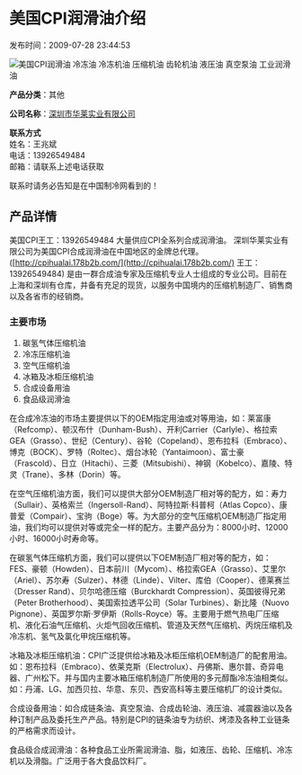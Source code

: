 # 美国CPI润滑油介绍

发布时间：2009-07-28 23:44:53

![美国CPI润滑油 冷冻油 冷冻机油 压缩机油 齿轮机油 液压油 真空泵油 工业润滑油](uploadfile/thumb2/0907/1248767092_70718_43024.jpg)

**产品分类**：其他

**公司名称**：[深圳市华莱实业有限公司](http://cpihualai.zhileng.com)

**联系方式**  
姓名：王兆斌  
电话：13926549484  
邮箱：请联系上述电话获取  

联系时请务必告知是在中国制冷网看到的！

## 产品详情

美国CPI王工：13926549484 大量供应CPI全系列合成润滑油。 深圳华莱实业有限公司为美国CPI合成润滑油在中国地区的金牌总代理。 ([http://cpihualai.178b2b.com/](http://cpihualai.178b2b.com/) 王工：13926549484) 是由一群合成油专家及压缩机专业人士组成的专业公司。目前在上海和深圳有仓库，并备有充足的现货，以服务中国境内的压缩机制造厂、销售商以及各省市的经销商。 

### 主要市场
1. 碳氢气体压缩机油
2. 冷冻压缩机油
3. 空气压缩机油
4. 冰箱及冰柜压缩机油
5. 合成设备用油
6. 食品级润滑油

在合成冷冻油的市场主要提供以下的OEM指定用油或对等用油，如：莱富康（Refcomp）、顿汉布什（Dunham-Bush）、开利Carrier（Carlyle）、格拉索GEA（Grasso）、世纪（Century）、谷轮（Copeland）、恩布拉科（Embraco）、博克（BOCK）、罗特（Roltec）、烟台冰轮（Yantaimoon）、富士豪（Frascold）、日立（Hitachi）、三菱（Mitsubishi）、神钢（Kobelco）、嘉陵、特灵（Trane）、多林（Dorin）等。

在空气压缩机油方面，我们可以提供大部分OEM制造厂相对等的配方，如：寿力（Sullair）、英格索兰（Ingersoll-Rand）、阿特拉斯·科普柯（Atlas Copco）、康普爱（Compair）、宝驹（Boge）等。为大部分的空气压缩机OEM制造厂指定用油，我们均可以提供对等或完全一样的配方。主要产品分为：8000小时、12000小时、16000小时寿命等。

在碳氢气体压缩机方面，我们可以提供以下OEM制造厂相对等的配方，如：FES、豪顿（Howden）、日本前川（Mycom）、格拉索GEA（Grasso）、艾里尔（Ariel）、苏尔寿（Sulzer）、林德（Linde）、Vilter、库伯（Cooper）、德莱赛兰（Dresser Rand）、贝尔哈德压缩（Burckhardt Compression）、英国彼得兄弟（Peter Brotherhood）、美国索拉透平公司（Solar Turbines）、新比隆（Nuovo Pignone）、英国罗尔斯·罗伊斯（Rolls-Royce）等。主要用于燃气热电厂压缩机、液化石油气压缩机、火炬气回收压缩机、管道及天然气压缩机、丙烷压缩机及冷冻机、氢气及氯化甲烷压缩机等。

冰箱及冰柜压缩机油：CPI广泛提供给冰箱及冰柜压缩机OEM制造厂的配套用油。如：恩布拉科（Embraco）、依莱克斯（Electrolux）、丹佛斯、惠尔普、奇异电器、广州松下。并与国内主要冰箱压缩机制造厂所使用的多元醇酯冷冻油相类似。如：丹浦、LG、加西贝拉、华意、东贝、西安高科等主要压缩机厂的设计类似。

合成设备用油：如合成链条油、真空泵油、合成齿轮油、液压油、减震器油以及各种订制产品及委托生产产品。特别是CPI的链条油专为纺织、烤漆及各种工业链条的严格需求而设计。

食品级合成润滑油：各种食品工业所需润滑油、脂，如液压、齿轮、压缩机、冷冻机以及滑脂。广泛用于各大食品饮料厂。